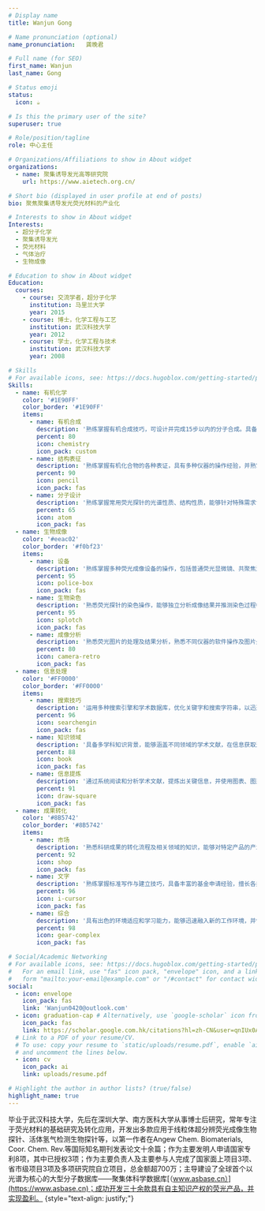 ```yaml
---
# Display name
title: Wanjun Gong

# Name pronunciation (optional)
name_pronunciation:   龚晚君  

# Full name (for SEO)
first_name: Wanjun
last_name: Gong

# Status emoji
status:
  icon: ☕️

# Is this the primary user of the site?
superuser: true

# Role/position/tagline
role: 中心主任

# Organizations/Affiliations to show in About widget
organizations:
  - name: 聚集诱导发光高等研究院
    url: https://www.aietech.org.cn/

# Short bio (displayed in user profile at end of posts)
bio: 聚焦聚集诱导发光荧光材料的产业化

# Interests to show in About widget
Interests:
  - 超分子化学
  - 聚集诱导发光
  - 荧光材料
  - 气体治疗
  - 生物成像

# Education to show in About widget
Education:
  courses:
    - course: 交流学者，超分子化学
      institution: 马里兰大学
      year: 2015
    - course: 博士，化学工程与工艺
      institution: 武汉科技大学
      year: 2012
    - course: 学士，化学工程与技术
      institution: 武汉科技大学
      year: 2008

# Skills
# For available icons, see: https://docs.hugoblox.com/getting-started/page-builder/#icons
Skills:
  - name: 有机化学
    color: '#1E90FF'
    color_border: '#1E90FF'
    items:
      - name: 有机合成
        description: '熟练掌握有机合成技巧，可设计并完成15步以内的分子合成。具备高效、准确的实验经验和能力，'
        percent: 80
        icon: chemistry
        icon_pack: custom
      - name: 结构表征
        description: '熟练掌握有机化合物的各种表证，具有多种仪器的操作经验，并熟掌握表证结果的分析。'
        percent: 90
        icon: pencil
        icon_pack: fas
      - name: 分子设计
        description: '熟练掌握常用荧光探针的光谱性质、结构性质，能够针对特殊需求设计分子结构。具有细胞器染色、离子特异性识别、细菌特异性标记、免疫组化、qPCR、化学发光等荧光探针的设计经验。'
        percent: 65
        icon: atom
        icon_pack: fas
  - name: 生物成像
    color: '#eeac02'
    color_border: '#f0bf23'
    items:
      - name: 设备
        description: '熟练掌握多种荧光成像设备的操作，包括普通荧光显微镜、共聚焦激光显微镜、小动物 3D 成像、STORM 超分辨荧光显微镜、STED 超分辨荧光显微镜。'
        percent: 95
        icon: police-box
        icon_pack: fas
      - name: 生物染色
        description: '熟悉荧光探针的染色操作，能够独立分析成像结果并推测染色过程中的问题，依此解决荧光探针的不足。'
        percent: 95
        icon: splotch
        icon_pack: fas
      - name: 成像分析
        description: '熟悉荧光图片的处理及结果分析，熟悉不同仪器的软件操作及图片处理，熟悉 Imagej 的图片处理'
        percent: 80
        icon: camera-retro
        icon_pack: fas
  - name: 信息处理
    color: '#FF0000'
    color_border: '#FF0000'
    items:
      - name: 搜索技巧
        description: '运用多种搜索引擎和学术数据库，优化关键字和搜索字符串，以迅速定位相关文献，使用过滤器和高级搜索功能，提高搜索结果的准确性。'
        percent: 96
        icon: searchengin
        icon_pack: fas
      - name: 知识领域
        description: '具备多学科知识背景，能够涵盖不同领域的学术文献，在信息获取过程中，能够跨学科整合资源，获取全面而多维度的信息'
        percent: 88
        icon: book
        icon_pack: fas
      - name: 信息提炼
        description: '通过系统阅读和分析学术文献，提炼出关键信息，并使用图表、图形等可视化工具，将复杂信息以清晰的形式呈现。'
        percent: 91
        icon: draw-square
        icon_pack: fas
  - name: 成果转化
    color: '#8B5742'
    color_border: '#8B5742'
    items:
      - name: 市场
        description: '熟悉科研成果的转化流程及相关领域的知识，能够对特定产品的产业化潜力进行定性且定量的判断，对专业领域的市场需求敏感，能够根据市场需求快速的调整产业化方向。'
        percent: 92
        icon: shop
        icon_pack: fas
      - name: 文字
        description: '熟练掌握标准写作与建立技巧，具备丰富的基金申请经验，擅长各类基金的策划、撰写与申请。'
        percent: 96
        icon: i-cursor
        icon_pack: fas
      - name: 综合
        description: '具有出色的环境适应和学习能力，能够迅速融入新的工作环境，并快速掌握新的工作内容和技能，确保高效地完成任务。'
        percent: 98
        icon: gear-complex
        icon_pack: fas

# Social/Academic Networking
# For available icons, see: https://docs.hugoblox.com/getting-started/page-builder/#icons
#   For an email link, use "fas" icon pack, "envelope" icon, and a link in the
#   form "mailto:your-email@example.com" or "/#contact" for contact widget.
social:
  - icon: envelope
    icon_pack: fas
    link: 'Wanjun0420@outlook.com'
  - icon: graduation-cap # Alternatively, use `google-scholar` icon from `ai` icon pack
    icon_pack: fas
    link: https://scholar.google.com.hk/citations?hl=zh-CN&user=qnIUx0AAAAAJ
  # Link to a PDF of your resume/CV.
  # To use: copy your resume to `static/uploads/resume.pdf`, enable `ai` icons in `params.yaml`,
  # and uncomment the lines below.
  - icon: cv
    icon_pack: ai
    link: uploads/resume.pdf

# Highlight the author in author lists? (true/false)
highlight_name: true
---
```


毕业于武汉科技大学，先后在深圳大学、南方医科大学从事博士后研究，常年专注于荧光材料的基础研究及转化应用，开发出多款应用于线粒体超分辨荧光成像生物探针、活体氢气检测生物探针等，以第一作者在Angew Chem. Biomaterials, Coor. Chem. Rev.等国际知名期刊发表论文十余篇；作为主要发明人申请国家专利8项，其中已授权3项；作为主要负责人及主要参与人完成了国家面上项目3项、省市级项目3项及多项研究院自立项目，总金额超700万；主导建设了全球首个以光谱为核心的大型分子数据库——聚集体科学数据库[（www.asbase.cn）](https://www.asbase.cn)；成功开发三十余款具有自主知识产权的荧光产品，并实现盈利。
{style="text-align: justify;"}
